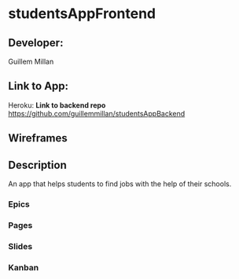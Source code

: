 # studentsAppFrontend
## Developer:
Guillem Millan
## Link to App:
Heroku: 
**Link to backend repo**
https://github.com/guillemmillan/studentsAppBackend
## Wireframes


## Description 
An app that helps students to find jobs with the help of their schools.

### Epics

### Pages

### Slides

### Kanban

